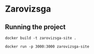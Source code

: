 # Zarovizsga

## Running the project

`docker build -t zarovizsga-site .`

`docker run -p 3000:3000 zarovizsga-site`